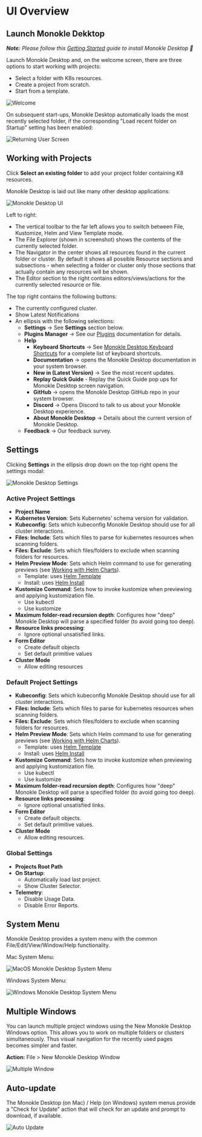 # UI Overview

## **Launch Monokle Dekktop**

<em>**Note:** Please follow this [Getting Started](getting-started.md) guide to install Monokle Desktop 🚀</em>

Launch Monokle Desktop and, on the welcome screen, there are three options to start working with projects:

 - Select a folder with K8s resources.
 - Create a project from scratch.
 - Start from a template.
 
![Welcome](img/new-user-start-screen-1.11.png)

On subsequent start-ups, Monokle Desktop automatically loads the most recently selected folder, if the corresponding "Load recent folder on Startup" setting has been enabled:

![Returning User Screen](img/returning-user-start-screen-1.11.png)

## **Working with Projects**

Click **Select an existing folder** to add your project folder containing K8 resources. 

Monokle Desktop is laid out like many other desktop applications:

![Monokle Desktop UI](img/monokle-ui-1.11.png)

Left to right:

- The vertical toolbar to the far left allows you to switch between File, Kustomize, Helm and View Template mode.
- The File Explorer (shown in screenshot) shows the contents of the currently selected folder.
- The Navigator in the center shows all resources found in the current folder or cluster. By default it shows all possible
  Resource sections and subsections - when selecting a folder or cluster only those sections that actually contain
  any resources will be shown.
- The Editor section to the right contains editors/views/actions for the currently selected resource or file.

The top right contains the following buttons:

- The currently configured cluster.
- Show Latest Notifications
- An ellipsis with the following selections:
    - **Settings** -> See **Settings** section below.
    - **Plugins Manager** -> See our [Plugins](plugins.md) documentation for details.
    - **Help**
      - **Keyboard Shortcuts** -> See [Monokle Desktop Keyboard Shortcuts](hotkeys.md) for a complete list of keyboard shortcuts.
      - **Documentation** -> opens the Monokle Desktop documentation in your system browser.
      - **New in (Latest Version)** -> See the most recent updates.
      - **Replay Quick Guide** - Replay the Quick Guide pop ups for Monokle Desktop screen navigation.
      - **GitHub** -> opens the Monokle Desktop GitHub repo in your system browser.
      - **Discord** -> Opens Discord to talk to us about your Monokle Desktop experience.
      - **About Monokle Desktop** -> Details about the current version of Monokle Desktop.
  - **Feedback** -> Our feedback survey.

## **Settings**

Clicking **Settings** in the ellipsis drop down on the top right opens the settings modal:

![Monokle Desktop Settings](img/monokle-settings-1.9.gif)
   
### **Active Project Settings**
  - **Project Name**
  - **Kubernetes Version**: Sets Kubernetes' schema version for validation.
  - **Kubeconfig**: Sets which kubeconfig Monokle Desktop should use for all cluster interactions.
  - **Files: Include**: Sets which files to parse for kubernetes resources when scanning folders.
  - **Files: Exclude**: Sets which files/folders to exclude when scanning folders for resources.
  - **Helm Preview Mode**: Sets which Helm command to use for generating previews (see [Working with Helm Charts](helm.md)).
    - Template: uses [Helm Template](https://helm.sh/docs/helm/helm_template/)
    - Install: uses [Helm Install](https://helm.sh/docs/helm/helm_install/)
  - **Kustomize Command**: Sets how to invoke kustomize when previewing and applying kustomization file.
    - Use kubectl
    - Use kustomize
  - **Maximum folder-read recursion depth**: Configures how "deep" Monokle Desktop will parse a specified folder (to avoid going too deep).
  - **Resource links processing**:
    - Ignore optional unsatisfied links.
  - **Form Editor**
    - Create default objects
    - Set default primitive values
  - **Cluster Mode**
    - Allow editing resources

### **Default Project Settings**  
  - **Kubeconfig**: Sets which kubeconfig Monokle Desktop should use for all cluster interactions.
  - **Files: Include**: Sets which files to parse for kubernetes resources when scanning folders.
  - **Files: Exclude**: Sets which files/folders to exclude when scanning folders for resources.
  - **Helm Preview Mode**: Sets which Helm command to use for generating previews (see [Working with Helm Charts](helm.md)).
    - Template: uses [Helm Template](https://helm.sh/docs/helm/helm_template/)
    - Install: uses [Helm Install](https://helm.sh/docs/helm/helm_install/)
  - **Kustomize Command**: Sets how to invoke kustomize when previewing and applying kustomization file.
    - Use kubectl
    - Use kustomize
  - **Maximum folder-read recursion depth**: Configures how "deep" Monokle Desktop will parse a specified folder (to avoid going too deep).
  - **Resource links processing**:
    - Ignore optional unsatisfied links.
  - **Form Editor**
    - Create default objects.
    - Set default primitive values.
  - **Cluster Mode**
    - Allow editing resources.
    

### **Global Settings** 
  - **Projects Root Path**
  - **On Startup**: 
    - Automatically load last project.
    - Show Cluster Selector.
  - **Telemetry**:
    - Disable Usage Data.
    - Disable Error Reports.

## **System Menu**

Monokle Desktop provides a system menu with the common File/Edit/View/Window/Help functionality.

Mac System Menu:

![MacOS Monokle Desktop System Menu](img/mac-system-menu-1.11.png)

Windows System Menu:

![Windows Monokle Desktop System Menu](img/windows-system-menu.png)

## **Multiple Windows**

You can launch multiple project windows using the New Monokle Desktop Windows option. This allows you to work on multiple folders or clusters simultaneously. Thus visual navigation for the recently used pages becomes simpler and faster.

**Action:** File > New Monokle Desktop Window

![Multiple Window](img/multiple-windows-1.11.png)

## **Auto-update**

The Monokle Desktop (on Mac) / Help (on Windows) system menus provide a "Check for Update" action that will check for an update
and prompt to download, if available.

![Auto Update](img/monokle-check-for-update.png)
